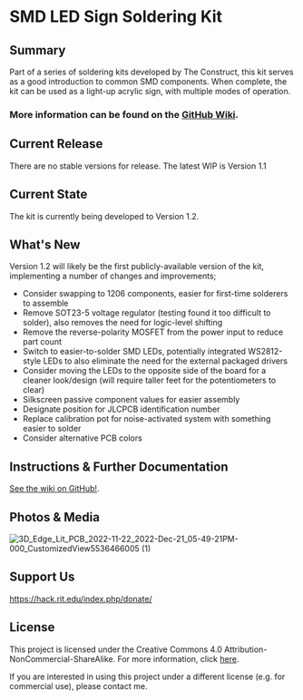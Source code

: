 # SMD LED Sign Soldering Kit

## Summary
Part of a series of soldering kits developed by The Construct, this kit serves as a good introduction to common SMD components. When complete, the kit can be used as a light-up acrylic sign, with multiple modes of operation.


### More information can be found on the [GitHub Wiki](https://github.com/TheConstructRIT/SMD-LED-Sign/wiki).


## Current Release
There are no stable versions for release. The latest WIP is Version 1.1

## Current State
The kit is currently being developed to Version 1.2.

## What's New
Version 1.2 will likely be the first publicly-available version of the kit, implementing a number of changes and improvements;
* Consider swapping to 1206 components, easier for first-time solderers to assemble
* Remove SOT23-5 voltage regulator (testing found it too difficult to solder), also removes the need for logic-level shifting
* Remove the reverse-polarity MOSFET from the power input to reduce part count
* Switch to easier-to-solder SMD LEDs, potentially integrated WS2812-style LEDs to also eliminate the need for the external packaged drivers
* Consider moving the LEDs to the opposite side of the board for a cleaner look/design (will require taller feet for the potentiometers to clear)
* Silkscreen passive component values for easier assembly
* Designate position for JLCPCB identification number
* Replace calibration pot for noise-activated system with something easier to solder
* Consider alternative PCB colors

## Instructions & Further Documentation
[See the wiki on GitHub!](https://github.com/TheConstructRIT/SMD-LED-Sign/wiki).


## Photos & Media
![3D_Edge_Lit_PCB_2022-11-22_2022-Dec-21_05-49-21PM-000_CustomizedView5536466005 (1)](https://user-images.githubusercontent.com/20119374/212349596-8c7c0de4-21e0-44bf-85d5-0868bddc7184.png)

## Support Us
https://hack.rit.edu/index.php/donate/

## License
This project is licensed under the Creative Commons 4.0 Attribution-NonCommercial-ShareAlike. For more information, click [here](https://creativecommons.org/licenses/by-nc-sa/4.0/).

If you are interested in using this project under a different license (e.g. for commercial use), please contact me. 

